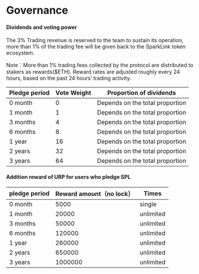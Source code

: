 # Governance

#### Dividends and voting power

The 3% Trading revenue is reserved to the team to sustain its operation, more than 1% of the trading fee will be given back to the SparkLink token ecosystem.

Note：More than 1% trading fees collected by the protocol are distributed to stakers as rewards($ETH). Reward rates are adjusted roughly every 24 hours, based on the past 24 hours’ trading activity.



| Pledge period | Vote Weight | Proportion of dividends         |
| ------------- | ----------- | ------------------------------- |
| 0 month       | 0           | Depends on the total proportion |
| 1 month       | 1           | Depends on the total proportion |
| 3 months      | 4           | Depends on the total proportion |
| 6 months      | 8           | Depends on the total proportion |
| 1 year        | 16          | Depends on the total proportion |
| 2 years       | 32          | Depends on the total proportion |
| 3 years       | 64          | Depends on the total proportion |



#### Addition reward of URP for users who pledge SPL

| pledge period | Reward amount（no lock） | Times     |
| ------------- | ---------------------- | --------- |
| 0 month       | 5000                   | single    |
| 1 month       | 20000                  | unlimited |
| 3 months      | 50000                  | unlimited |
| 6 months      | 120000                 | unlimited |
| 1 year        | 260000                 | unlimited |
| 2 years       | 650000                 | unlimited |
| 3 years       | 1000000                | unlimited |

